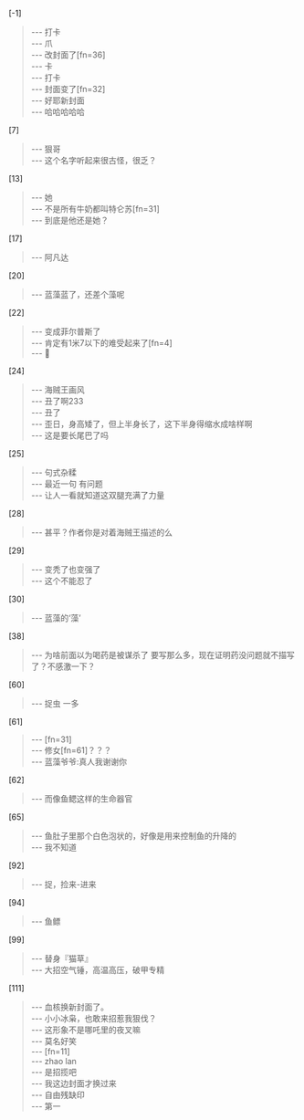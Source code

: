 
[-1] 
>--- 打卡<br>
>--- 爪<br>
>--- 改封面了[fn=36]<br>
>--- 卡<br>
>--- 打卡<br>
>--- 封面变了[fn=32]<br>
>--- 好耶新封面<br>
>--- 哈哈哈哈哈<br>

[7] 
>--- 狠哥<br>
>--- 这个名字听起来很古怪，很乏？<br>

[13] 
>--- 她<br>
>--- 不是所有牛奶都叫特仑苏[fn=31]<br>
>--- 到底是他还是她？<br>

[17] 
>--- 阿凡达<br>

[20] 
>--- 蓝藻蓝了，还差个藻呢<br>

[22] 
>--- 变成菲尔普斯了<br>
>--- 肯定有1米7以下的难受起来了[fn=4]<br>
>--- 🌿<br>

[24] 
>--- 海贼王画风<br>
>--- 丑了啊233<br>
>--- 丑了<br>
>--- 歪日，身高矮了，但上半身长了，这下半身得缩水成啥样啊<br>
>--- 这是要长尾巴了吗<br>

[25] 
>--- 句式杂糅<br>
>--- 最近一句
有问题<br>
>--- 让人一看就知道这双腿充满了力量<br>

[28] 
>--- 甚平？作者你是对着海贼王描述的么<br>

[29] 
>--- 变秃了也变强了<br>
>--- 这个不能忍了<br>

[30] 
>--- 蓝藻的‘藻’<br>

[38] 
>--- 为啥前面以为喝药是被谋杀了 要写那么多，现在证明药没问题就不描写了？不感激一下？<br>

[60] 
>--- 捉虫 一多<br>

[61] 
>--- [fn=31]<br>
>--- 修女[fn=61]？？？<br>
>--- 蓝藻爷爷:真人我谢谢你<br>

[62] 
>--- 而像鱼鳃这样的生命器官<br>

[65] 
>--- 鱼肚子里那个白色泡状的，好像是用来控制鱼的升降的<br>
>--- 我不知道<br>

[92] 
>--- 捉，捡来-进来<br>

[94] 
>--- 鱼鳔<br>

[99] 
>--- 替身『猫草』<br>
>--- 大招空气锤，高温高压，破甲专精<br>

[111] 
>--- 血核换新封面了。<br>
>--- 小小冰枭，也敢来招惹我狠伐？<br>
>--- 这形象不是哪吒里的夜叉嘛<br>
>--- 莫名好笑<br>
>--- [fn=11]<br>
>--- zhao lan<br>
>--- 是招揽吧<br>
>--- 我这边封面才换过来<br>
>--- 自由残缺印<br>
>--- 第一<br>
